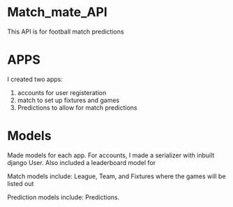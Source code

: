 # Match_mate_API
This API is for football match predictions

# APPS
I created two apps:

1. accounts for user registeration
2. match to set up fixtures and games
3. Predictions to allow for match predictions

# Models
Made models for each app. 
For accounts, I made a serializer with inbuilt django User. 
Also included a leaderboard model for 

Match models include: League, Team, and Fixtures where the games will be listed out 

Prediction models include: Predictions.